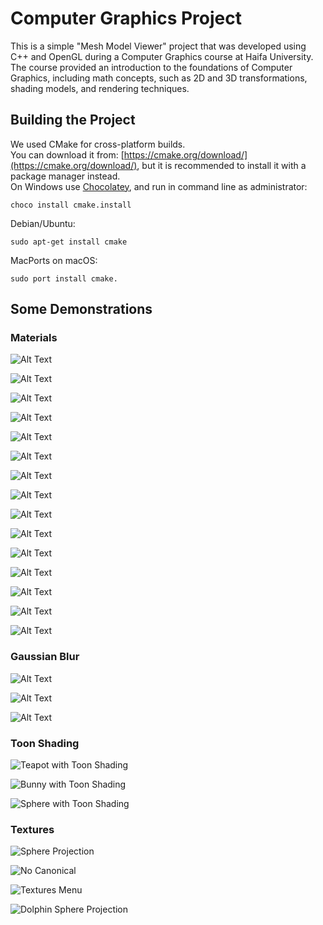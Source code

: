 # Computer Graphics Project
This is a simple "Mesh Model Viewer" project that was developed using C++ and OpenGL during a Computer Graphics course at Haifa University.  
The course provided an introduction to the foundations of Computer Graphics, including math concepts, such as 2D and 3D transformations, shading models, and rendering techniques.  

## Building the Project
We used CMake for cross-platform builds.  
You can download it from: [https://cmake.org/download/](https://cmake.org/download/), but it is recommended to install it with a package manager instead.  
On Windows use [Chocolatey](https://chocolatey.org/install), and run in command line as administrator:  
```
choco install cmake.install
```
Debian/Ubuntu:
```
sudo apt-get install cmake
```
MacPorts on macOS:
```
sudo port install cmake.
```

## Some Demonstrations

### Materials

![Alt Text](Assignment2Report/Images/Materials/YellowPlasticBanana.png) 
  
![Alt Text](Assignment2Report/Images/Materials/CyanPlasticBanana.png) 
  
![Alt Text](Assignment2Report/Images/Materials/GreenPlasticBanana.png) 
  
![Alt Text](Assignment2Report/Images/Materials/RedPlasticBanana.png) 

![Alt Text](Assignment2Report/Images/Materials/GoldBeethoven.png) 
  
![Alt Text](Assignment2Report/Images/Materials/SilverBeethoven.png) 
  
![Alt Text](Assignment2Report/Images/Materials/BronzeBeethoven.png) 

![Alt Text](Assignment2Report/Images/Materials/WhiteRubberBunny.png) 
  
![Alt Text](Assignment2Report/Images/Materials/YellowRubberBunny.png) 
  
![Alt Text](Assignment2Report/Images/Materials/RedRubberBunny.png) 

![Alt Text](Assignment2Report/Images/Materials/EmeraldTeapot.png) 
  
![Alt Text](Assignment2Report/Images/Materials/ObsidianTeapot.png) 

![Alt Text](Assignment2Report/Images/Materials/PearlTeapot.png) 

![Alt Text](Assignment2Report/Images/Materials/RubyTeapot.png) 
  
![Alt Text](Assignment2Report/Images/Materials/TurquoiseTeapot.png) 
  
### Gaussian Blur  

![Alt Text](Assignment2Report/Images/GaussianBlur/E1With.png) 

![Alt Text](Assignment2Report/Images/GaussianBlur/E2With.png) 

![Alt Text](Assignment2Report/Images/GaussianBlur/E3With.png) 

### Toon Shading
  
![Teapot with Toon Shading](Assignment3Report/Images/ToonShading1.png)  
  
![Bunny with Toon Shading](Assignment3Report/Images/ToonShading2.png)  
  
![Sphere with Toon Shading](Assignment3Report/Images/ToonShading3.png)  

### Textures

![Sphere Projection](Assignment3Report/Images/TeapotSphereProjection.png)  
    
![No Canonical](Assignment3Report/Images/ExampleNoCanonical.png)  

![Textures Menu](Assignment3Report/Images/TextureMenu.png)  
    
![Dolphin Sphere Projection](Assignment3Report/Images/DolphinSphereProjectionSea.png)  
